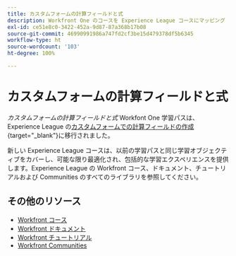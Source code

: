 ```yaml
---
title: カスタムフォームの計算フィールドと式
description: Workfront One のコースを Experience League コースにマッピング
exl-id: ce51e8c0-3422-452a-9d87-87a368b17b08
source-git-commit: 46990991986a747fd2cf3be15d479378df5b6345
workflow-type: ht
source-wordcount: '103'
ht-degree: 100%

---
```


# カスタムフォームの計算フィールドと式

*カスタムフォームの計算フィールドと式* Workfont One 学習パスは、Experience League の[カスタムフォームでの計算フィールドの作成](https://experienceleague.adobe.com/?recommended=Workfront-L-1-2022.1.calculatedfields){target="_blank"}に移行されました。

新しい Experience League コースは、以前の学習パスと同じ学習オブジェクティブをカバーし、可能な限り最適化され、包括的な学習エクスペリエンスを提供します。Experience League の Workfront コース、ドキュメント、チュートリアルおよび Communities のすべてのライブラリを参照してください。

## その他のリソース

* [Workfront コース](https://experienceleague.adobe.com/?lang=ja&amp;Solution=Workfront#courses)
* [Workfront ドキュメント](https://experienceleague.adobe.com/docs/workfront.html?lang=ja)
* [Workfront チュートリアル](https://experienceleague.adobe.com/docs/workfront-learn/tutorials-workfront/home.html?lang=ja)
* [Workfront Communities](https://experienceleaguecommunities.adobe.com/t5/workfront/ct-p/workfront?profile.language=ja)
